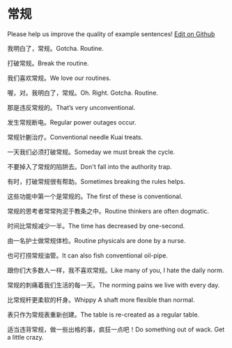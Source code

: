 # 常规

Please help us improve the quality of example sentences! [Edit on Github](https://github.com/jiyushe/jiyu-example-sentence-source/blob/main/chinese/changgui.md)

<p><span class="chinese">我明白了，常规。</span><span class="english">Gotcha. Routine.</span></p>

<p><span class="chinese">打破常规。</span><span class="english">Break the routine.</span></p>

<p><span class="chinese">我们喜欢常规。</span><span class="english">We love our routines.</span></p>

<p><span class="chinese">喔，对。我明白了，常规。</span><span class="english">Oh. Right. Gotcha. Routine.</span></p>

<p><span class="chinese">那是违反常规的。</span><span class="english">That’s very unconventional.</span></p>

<p><span class="chinese">发生常规断电。</span><span class="english">Regular power outages occur.</span></p>

<p><span class="chinese">常规针蒯治疗。</span><span class="english">Conventional needle Kuai treats.</span></p>

<p><span class="chinese">一天我们必须打破常规。</span><span class="english">Someday we must break the cycle.</span></p>

<p><span class="chinese">不要掉入了常规的陷阱去。</span><span class="english">Don't fall into the authority trap.</span></p>

<p><span class="chinese">有时，打破常规很有帮助。</span><span class="english">Sometimes breaking the rules helps.</span></p>

<p><span class="chinese">这些功能中第一个是常规的。</span><span class="english">The first of these is conventional.</span></p>

<p><span class="chinese">常规的思考者常常拘泥于教条之中。</span><span class="english">Routine thinkers are often dogmatic.</span></p>

<p><span class="chinese">时间比常规减少一半。</span><span class="english">The time has decreased by one-second.</span></p>

<p><span class="chinese">由一名护士做常规体检。</span><span class="english">Routine physicals are done by a nurse.</span></p>

<p><span class="chinese">也可打捞常规油管。</span><span class="english">It can also fish conventional oil-pipe.</span></p>

<p><span class="chinese">跟你们大多数人一样，我不喜欢常规。</span><span class="english">Like many of you, I hate the daily norm.</span></p>

<p><span class="chinese">常规的刺痛着我们生活的每一天。</span><span class="english">The norming pains we live with every day.</span></p>

<p><span class="chinese">比常规杆更柔软的杆身。</span><span class="english">Whippy A shaft more flexible than normal.</span></p>

<p><span class="chinese">表只作为常规表重新创建。</span><span class="english">The table is re-created as a regular table.</span></p>

<p><span class="chinese">适当违背常规，做一些出格的事，疯狂一点吧！</span><span class="english">Do something out of wack. Get a little crazy.</span></p>

